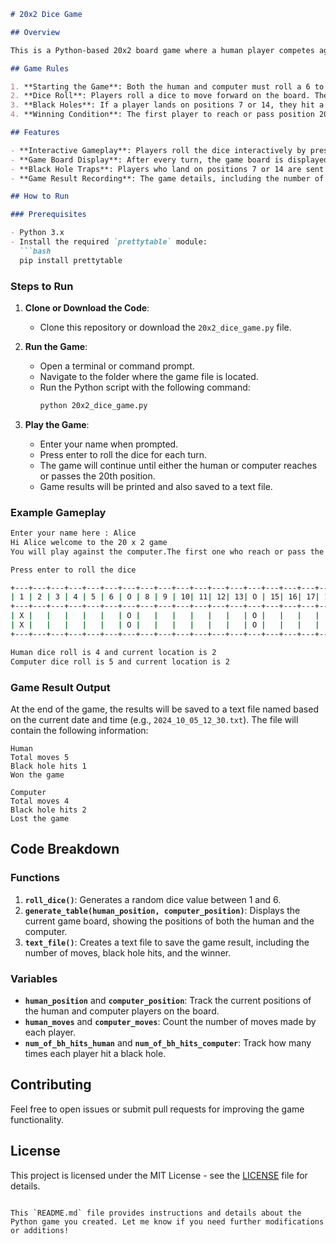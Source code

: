 

```markdown
# 20x2 Dice Game

## Overview

This is a Python-based 20x2 board game where a human player competes against the computer. Both players roll a dice, and the first one to reach or pass the 20th position on the board wins the game. The game includes special black holes that will reset a player's position when landed upon. The game results are also saved to a text file, allowing players to view their game statistics.

## Game Rules

1. **Starting the Game**: Both the human and computer must roll a 6 to start the game.
2. **Dice Roll**: Players roll a dice to move forward on the board. The number rolled is halved and added to the player's position.
3. **Black Holes**: If a player lands on positions 7 or 14, they hit a black hole, resetting their position to 1.
4. **Winning Condition**: The first player to reach or pass position 20 wins the game.

## Features

- **Interactive Gameplay**: Players roll the dice interactively by pressing enter.
- **Game Board Display**: After every turn, the game board is displayed showing the positions of both the human and computer players.
- **Black Hole Traps**: Players who land on positions 7 or 14 are sent back to the starting position.
- **Game Result Recording**: The game details, including the number of moves, black hole hits, and winner, are saved to a text file.

## How to Run

### Prerequisites

- Python 3.x
- Install the required `prettytable` module:
  ```bash
  pip install prettytable
  ```

### Steps to Run

1. **Clone or Download the Code**:
   - Clone this repository or download the `20x2_dice_game.py` file.
   
2. **Run the Game**:
   - Open a terminal or command prompt.
   - Navigate to the folder where the game file is located.
   - Run the Python script with the following command:
     ```bash
     python 20x2_dice_game.py
     ```

3. **Play the Game**:
   - Enter your name when prompted.
   - Press enter to roll the dice for each turn.
   - The game will continue until either the human or computer reaches or passes the 20th position.
   - Game results will be printed and also saved to a text file.

### Example Gameplay

```bash
Enter your name here : Alice
Hi Alice welcome to the 20 x 2 game
You will play against the computer.The first one who reach or pass the 20th block will win the game.

Press enter to roll the dice 

+---+---+---+---+---+---+---+---+---+---+---+---+---+---+---+---+---+---+---+---+
| 1 | 2 | 3 | 4 | 5 | 6 | O | 8 | 9 | 10| 11| 12| 13| O | 15| 16| 17| 18| 19| 20|
+---+---+---+---+---+---+---+---+---+---+---+---+---+---+---+---+---+---+---+---+
| X |   |   |   |   |   | O |   |   |   |   |   |   | O |   |   |   |   |   |   |
| X |   |   |   |   |   | O |   |   |   |   |   |   | O |   |   |   |   |   |   |
+---+---+---+---+---+---+---+---+---+---+---+---+---+---+---+---+---+---+---+---+

Human dice roll is 4 and current location is 2
Computer dice roll is 5 and current location is 2
```

### Game Result Output

At the end of the game, the results will be saved to a text file named based on the current date and time (e.g., `2024_10_05_12_30.txt`). The file will contain the following information:

```text
Human
Total moves 5
Black hole hits 1
Won the game

Computer
Total moves 4
Black hole hits 2
Lost the game
```

## Code Breakdown

### Functions

1. **`roll_dice()`**: Generates a random dice value between 1 and 6.
2. **`generate_table(human_position, computer_position)`**: Displays the current game board, showing the positions of both the human and the computer.
3. **`text_file()`**: Creates a text file to save the game result, including the number of moves, black hole hits, and the winner.

### Variables

- **`human_position`** and **`computer_position`**: Track the current positions of the human and computer players on the board.
- **`human_moves`** and **`computer_moves`**: Count the number of moves made by each player.
- **`num_of_bh_hits_human`** and **`num_of_bh_hits_computer`**: Track how many times each player hit a black hole.

## Contributing

Feel free to open issues or submit pull requests for improving the game functionality.

## License

This project is licensed under the MIT License - see the [LICENSE](LICENSE) file for details.
```

This `README.md` file provides instructions and details about the Python game you created. Let me know if you need further modifications or additions!
